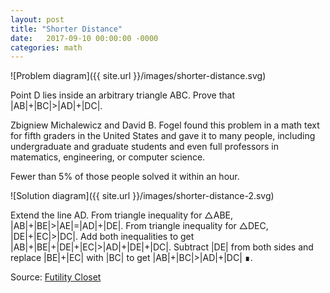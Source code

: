 ```yaml
---
layout: post
title: "Shorter Distance"
date:   2017-09-10 00:00:00 -0000
categories: math
---
```


![Problem diagram]({{ site.url }}/images/shorter-distance.svg)

Point D lies inside an arbitrary triangle ABC. Prove that &#124;AB&#124;+&#124;BC&#124;>&#124;AD&#124;+&#124;DC&#124;.

Zbigniew Michalewicz and David B. Fogel found this problem in a math text for fifth graders in the United States and gave it to many people, including undergraduate and graduate students and even full professors in matematics, engineering, or computer science.

Fewer than 5% of those people solved it within an hour. 

<!--more-->

![Solution diagram]({{ site.url }}/images/shorter-distance-2.svg)

Extend the line AD. From triangle inequality for &#9651;ABE, &#124;AB&#124;+&#124;BE&#124;>&#124;AE&#124;=&#124;AD&#124;+&#124;DE&#124;. From triangle inequality for &#9651;DEC, &#124;DE&#124;+&#124;EC&#124;>&#124;DC&#124;. Add both inequalities to get &#124;AB&#124;+&#124;BE&#124;+&#124;DE&#124;+&#124;EC&#124;>&#124;AD&#124;+&#124;DE&#124;+&#124;DC&#124;. Subtract &#124;DE&#124; from both sides and replace &#124;BE&#124;+&#124;EC&#124; with &#124;BC&#124; to get &#124;AB&#124;+&#124;BC&#124;>&#124;AD&#124;+&#124;DC&#124; &#8718;.

Source: [Futility Closet](https://www.futilitycloset.com/2016/11/17/point-to-point/)
